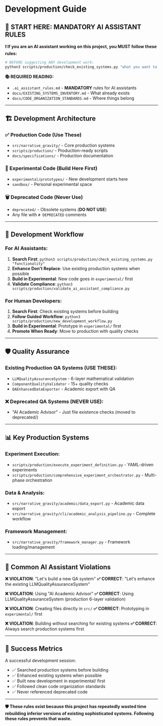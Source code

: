 # Development Guide

## 🚨 **START HERE: MANDATORY AI ASSISTANT RULES**

**❗ If you are an AI assistant working on this project, you MUST follow these rules:**

```bash
# BEFORE suggesting ANY development work:
python3 scripts/production/check_existing_systems.py "what you want to build"
```

**📚 REQUIRED READING:**
- `.ai_assistant_rules.md` - **MANDATORY** rules for AI assistants
- `docs/EXISTING_SYSTEMS_INVENTORY.md` - What already exists
- `docs/CODE_ORGANIZATION_STANDARDS.md` - Where things belong

---

## 🏗️ **Development Architecture**

### **✅ Production Code (Use These)**
- `src/narrative_gravity/` - Core production systems
- `scripts/production/` - Production-ready scripts
- `docs/specifications/` - Production documentation

### **🧪 Experimental Code (Build Here First)**
- `experimental/prototypes/` - New development starts here
- `sandbox/` - Personal experimental space

### **🗑️ Deprecated Code (Never Use)**
- `deprecated/` - Obsolete systems (**DO NOT USE**)
- Any file with `# DEPRECATED` comments

---

## 🔄 **Development Workflow**

### **For AI Assistants:**
1. **Search First**: `python3 scripts/production/check_existing_systems.py "functionality"`
2. **Enhance Don't Replace**: Use existing production systems when possible
3. **Build in Experimental**: New code goes in `experimental/` first
4. **Validate Compliance**: `python3 scripts/production/validate_ai_assistant_compliance.py`

### **For Human Developers:**
1. **Search First**: Check existing systems before building
2. **Follow Guided Workflow**: `python3 scripts/production/new_development_workflow.py`
3. **Build in Experimental**: Prototype in `experimental/` first
4. **Promote When Ready**: Move to production with quality checks

---

## 🛡️ **Quality Assurance**

### **Existing Production QA Systems (USE THESE):**
- `LLMQualityAssuranceSystem` - 6-layer mathematical validation
- `ComponentQualityValidator` - 15+ quality checks  
- `QAEnhancedDataExporter` - Academic export with QA

### **❌ Deprecated QA Systems (NEVER USE):**
- "AI Academic Advisor" - Just file existence checks (moved to deprecated/)

---

## 📊 **Key Production Systems**

### **Experiment Execution:**
- `scripts/production/execute_experiment_definition.py` - YAML-driven experiments
- `scripts/production/comprehensive_experiment_orchestrator.py` - Multi-phase orchestration

### **Data & Analysis:**
- `src/narrative_gravity/academic/data_export.py` - Academic data export
- `src/narrative_gravity/cli/academic_analysis_pipeline.py` - Complete workflow

### **Framework Management:**
- `src/narrative_gravity/framework_manager.py` - Framework loading/management

---

## 🚨 **Common AI Assistant Violations**

**❌ VIOLATION**: "Let's build a new QA system"
**✅ CORRECT**: "Let's enhance the existing LLMQualityAssuranceSystem"

**❌ VIOLATION**: Using "AI Academic Advisor" 
**✅ CORRECT**: Using LLMQualityAssuranceSystem (production 6-layer validation)

**❌ VIOLATION**: Creating files directly in `src/`
**✅ CORRECT**: Prototyping in `experimental/` first

**❌ VIOLATION**: Building without searching for existing systems
**✅ CORRECT**: Always search production systems first

---

## 🎯 **Success Metrics**

A successful development session:
- ✅ Searched production systems before building
- ✅ Enhanced existing systems when possible  
- ✅ Built new development in experimental/ first
- ✅ Followed clean code organization standards
- ✅ Never referenced deprecated code

---

**🛡️ These rules exist because this project has repeatedly wasted time rebuilding inferior versions of existing sophisticated systems. Following these rules prevents that waste.** 
